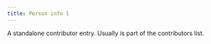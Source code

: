 ```yaml
---
title: Person info 1
---
```

A standalone contributor entry. Usually is part of the contributors list. 